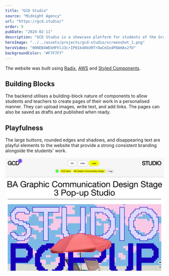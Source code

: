```yaml
---
title: "GCD Studio"
source: "Midnight Agency"
url: "https://gcd.studio/"
order: 9
pubDate: "2024-02-11"
description: "GCD Studio is a showcase platform for students of the Graphic Design department at Central St Martins. The platform allows students to log in and create their our projects and manage them individually, whilst exploring the works of their fellow classmates and alumni."
heroImage: "../../assets/projects/gcd-studio/screenshot_1.png"
heroVideo: "00NEB4WEkHFhlJ3crIP01k48kU9TrOwCmIo4P8AHAs2fU"
backgroundColor: "#F7F7F7"
---
```


The website was built using [Radix](https://www.radix-ui.com), [AWS](https://aws.amazon.com) and [Styled Components](https://styled-components.com).

## Building Blocks

The backend utilises a building-block nature of components to allow students and teachers to create pages of their work in a personalised manner. They can upload images, write text, and add links. The pages can also be saved as drafts and published when ready.

## Playfulness

The large buttons, rounded edges and shadows, and disappearing text are playful elements to the website that provide a strong consistent branding alongside the students' work.

![](../../assets/projects/gcd-studio/screenshot_2.png)
